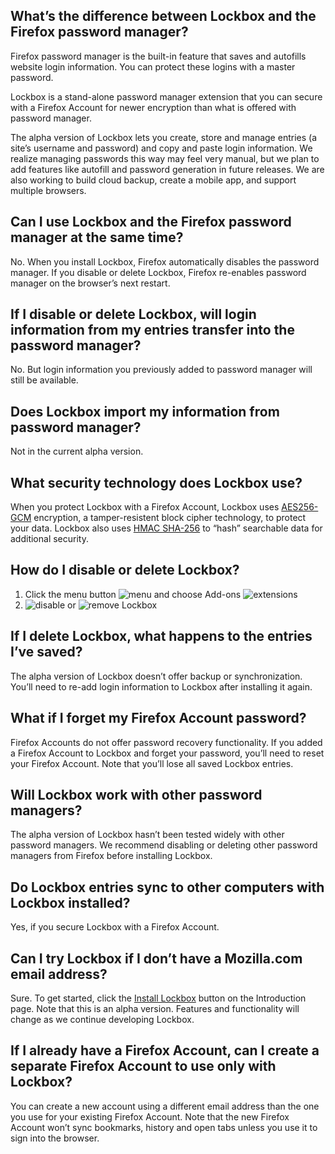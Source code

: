## What’s the difference between Lockbox and the Firefox password manager?

Firefox password manager is the built-in feature that saves and autofills website login information. You can protect these logins with a master password. 

Lockbox is a stand-alone password manager extension that you can secure with a Firefox Account for newer encryption than what is offered with password manager. 

The alpha version of Lockbox lets you create, store and manage entries (a site’s username and password) and copy and paste login information. We realize managing passwords this way may feel very manual, but we plan to add features like autofill and password generation in future releases. We are also working to build cloud backup, create a mobile app, and support multiple browsers.

## Can I use Lockbox and the Firefox password manager at the same time?

No. When you install Lockbox, Firefox automatically disables the password manager. If you disable or delete Lockbox, Firefox re-enables password manager on the browser’s next restart.

## If I disable or delete Lockbox, will login information from my entries transfer into the password manager?

No. But login information you previously added to password manager will still be available.

## Does Lockbox import my information from password manager?

Not in the current alpha version.

## What security technology does Lockbox use?

When you protect Lockbox with a Firefox Account, Lockbox uses [AES256-GCM](https://en.wikipedia.org/wiki/Galois/Counter_Mode) encryption, a tamper-resistent block cipher technology, to protect your data. Lockbox also uses [HMAC SHA-256](https://en.wikipedia.org/wiki/Hash-based_message_authentication_code) to “hash” searchable data for additional security. 

## How do I disable or delete Lockbox?

1. Click the menu button ![menu](https://user-images.githubusercontent.com/49511/33676293-a3470a0c-da72-11e7-9f93-2f054bc16cb9.png)
 and choose Add-ons ![extensions](https://user-images.githubusercontent.com/49511/33676294-a35f8b5e-da72-11e7-8bfa-186708b20aab.png)
2. ![disable](https://user-images.githubusercontent.com/49511/33676295-a3732b32-da72-11e7-9920-43c8b6d25134.png) or ![remove](https://user-images.githubusercontent.com/49511/33676296-a38aa708-da72-11e7-9c15-7960d17422b7.png) Lockbox

## If I delete Lockbox, what happens to the entries I’ve saved?

The alpha version of Lockbox doesn’t offer backup or synchronization. You’ll need to re-add login information to Lockbox after installing it again.

## What if I forget my Firefox Account password?

Firefox Accounts do not offer password recovery functionality. If you added a Firefox Account to Lockbox and forget your password, you’ll need to reset your Firefox Account. Note that you’ll lose all saved Lockbox entries.

## Will Lockbox work with other password managers?

The alpha version of Lockbox hasn’t been tested widely with other password managers. We recommend disabling or deleting other password managers from Firefox before installing Lockbox.

## Do Lockbox entries sync to other computers with Lockbox installed?

Yes, if you secure Lockbox with a Firefox Account.

## Can I try Lockbox if I don’t have a Mozilla.com email address?

Sure. To get started, click the <a href="https://testpilot.firefox.com/files/lockbox@mozilla.com/latest">Install Lockbox</a> button on the Introduction page. Note that this is an alpha version. Features and functionality will change as we continue developing Lockbox.

## If I already have a Firefox Account, can I create a separate Firefox Account to use only with Lockbox? 

You can create a new account using a different email address than the one you use for your existing Firefox Account. Note that the new Firefox Account won’t sync bookmarks, history and open tabs unless you use it to sign into the browser.
